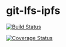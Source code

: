 # git-lfs-ipfs

[![Build Status](https://travis-ci.org/sameer/git-lfs-ipfs.svg?branch=master)](https://travis-ci.org/sameer/git-lfs-ipfs)

[![Coverage Status](https://coveralls.io/repos/github/sameer/git-lfs-ipfs/badge.svg?branch=master)](https://coveralls.io/github/sameer/git-lfs-ipfs?branch=master)
